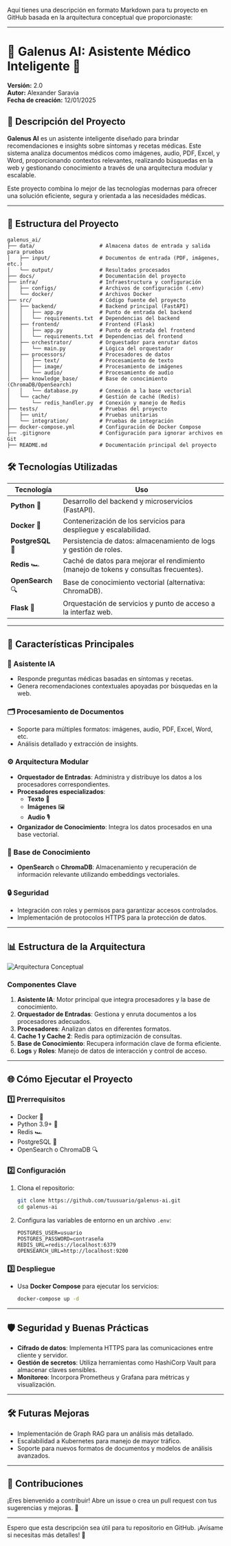 Aquí tienes una descripción en formato Markdown para tu proyecto en GitHub basada en la arquitectura conceptual que proporcionaste:

---

# 🌟 Galenus AI: Asistente Médico Inteligente 🌟

**Versión:** 2.0  
**Autor:** Alexander Saravia  
**Fecha de creación:** 12/01/2025  

## 📖 Descripción del Proyecto

**Galenus AI** es un asistente inteligente diseñado para brindar recomendaciones e insights sobre síntomas y recetas médicas. Este sistema analiza documentos médicos como imágenes, audio, PDF, Excel, y Word, proporcionando contextos relevantes, realizando búsquedas en la web y gestionando conocimiento a través de una arquitectura modular y escalable.

Este proyecto combina lo mejor de las tecnologías modernas para ofrecer una solución eficiente, segura y orientada a las necesidades médicas.

---

## 📂 Estructura del Proyecto

```
galenus_ai/
├── data/                     # Almacena datos de entrada y salida para pruebas
│   ├── input/                # Documentos de entrada (PDF, imágenes, etc.) 
│   └── output/               # Resultados procesados
├── docs/                     # Documentación del proyecto
├── infra/                    # Infraestructura y configuración
│   ├── configs/              # Archivos de configuración (.env)
│   └── docker/               # Archivos Docker
├── src/                      # Código fuente del proyecto
│   ├── backend/              # Backend principal (FastAPI)
│   │   ├── app.py            # Punto de entrada del backend
│   │   └── requirements.txt  # Dependencias del backend
│   ├── frontend/             # Frontend (Flask)
│   │   ├── app.py            # Punto de entrada del frontend
│   │   └── requirements.txt  # Dependencias del frontend
│   ├── orchestrator/         # Orquestador para enrutar datos
│   │   └── main.py           # Lógica del orquestador
│   ├── processors/           # Procesadores de datos
│   │   ├── text/             # Procesamiento de texto
│   │   ├── image/            # Procesamiento de imágenes
│   │   └── audio/            # Procesamiento de audio
│   ├── knowledge_base/       # Base de conocimiento (ChromaDB/OpenSearch)
│   │   └── database.py       # Conexión a la base vectorial
│   └── cache/                # Gestión de caché (Redis)
│       └── redis_handler.py  # Conexión y manejo de Redis
├── tests/                    # Pruebas del proyecto
│   ├── unit/                 # Pruebas unitarias
│   └── integration/          # Pruebas de integración
├── docker-compose.yml        # Configuración de Docker Compose
├── .gitignore                # Configuración para ignorar archivos en Git
├── README.md                 # Documentación principal del proyecto
```

## 🛠️ Tecnologías Utilizadas

| Tecnología        | Uso                                                                                   |
|--------------------|---------------------------------------------------------------------------------------|
| **Python** 🐍     | Desarrollo del backend y microservicios (FastAPI).                                    |
| **Docker** 🐳     | Contenerización de los servicios para despliegue y escalabilidad.                     |
| **PostgreSQL** 🐘 | Persistencia de datos: almacenamiento de logs y gestión de roles.                     |
| **Redis** 🏎️      | Caché de datos para mejorar el rendimiento (manejo de tokens y consultas frecuentes). |
| **OpenSearch** 🔍 | Base de conocimiento vectorial (alternativa: ChromaDB).                              |
| **Flask** 🍰      | Orquestación de servicios y punto de acceso a la interfaz web.                        |

---

## 🚀 Características Principales

### 🎯 Asistente IA
- Responde preguntas médicas basadas en síntomas y recetas.
- Genera recomendaciones contextuales apoyadas por búsquedas en la web.

### 🗂️ Procesamiento de Documentos
- Soporte para múltiples formatos: imágenes, audio, PDF, Excel, Word, etc.
- Análisis detallado y extracción de insights.

### ⚙️ Arquitectura Modular
- **Orquestador de Entradas**: Administra y distribuye los datos a los procesadores correspondientes.
- **Procesadores especializados**:
  - **Texto** 📝
  - **Imágenes** 🖼️
  - **Audio** 🎙️
- **Organizador de Conocimiento**: Integra los datos procesados en una base vectorial.

### 🧠 Base de Conocimiento
- **OpenSearch** o **ChromaDB**: Almacenamiento y recuperación de información relevante utilizando embeddings vectoriales.

### 🔒 Seguridad
- Integración con roles y permisos para garantizar accesos controlados.
- Implementación de protocolos HTTPS para la protección de datos.

---

## 📊 Estructura de la Arquitectura

![Arquitectura Conceptual](galenus.drawio.png)

### Componentes Clave
1. **Asistente IA**: Motor principal que integra procesadores y la base de conocimiento.
2. **Orquestador de Entradas**: Gestiona y enruta documentos a los procesadores adecuados.
3. **Procesadores**: Analizan datos en diferentes formatos.
4. **Cache 1 y Cache 2**: Redis para optimización de consultas.
5. **Base de Conocimiento**: Recupera información clave de forma eficiente.
6. **Logs** y **Roles**: Manejo de datos de interacción y control de acceso.

---

## 🌐 Cómo Ejecutar el Proyecto

### 1️⃣ Prerrequisitos
- Docker 🐳
- Python 3.9+ 🐍
- Redis 🏎️
- PostgreSQL 🐘
- OpenSearch o ChromaDB 🔍

### 2️⃣ Configuración
1. Clona el repositorio:
   ```bash
   git clone https://github.com/tuusuario/galenus-ai.git
   cd galenus-ai
   ```
2. Configura las variables de entorno en un archivo `.env`:
   ```
   POSTGRES_USER=usuario
   POSTGRES_PASSWORD=contraseña
   REDIS_URL=redis://localhost:6379
   OPENSEARCH_URL=http://localhost:9200
   ```

### 3️⃣ Despliegue
- Usa **Docker Compose** para ejecutar los servicios:
  ```bash
  docker-compose up -d
  ```

---

## 🛡️ Seguridad y Buenas Prácticas

- **Cifrado de datos**: Implementa HTTPS para las comunicaciones entre cliente y servidor.
- **Gestión de secretos**: Utiliza herramientas como HashiCorp Vault para almacenar claves sensibles.
- **Monitoreo**: Incorpora Prometheus y Grafana para métricas y visualización.

---

## 🛠️ Futuras Mejoras

- Implementación de Graph RAG para un análisis más detallado.
- Escalabilidad a Kubernetes para manejo de mayor tráfico.
- Soporte para nuevos formatos de documentos y modelos de análisis avanzados.

---

## 🤝 Contribuciones

¡Eres bienvenido a contribuir! Abre un issue o crea un pull request con tus sugerencias y mejoras. 🚀

---

Espero que esta descripción sea útil para tu repositorio en GitHub. ¡Avísame si necesitas más detalles! 🎉

